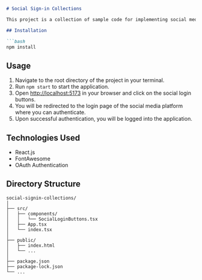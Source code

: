```markdown
# Social Sign-in Collections

This project is a collection of sample code for implementing social media sign-ins with various platforms such as Twitter, Google, Facebook, LinkedIn, and GitHub. This allows users to log in using their preferred social media accounts.

## Installation

```bash
npm install
```

## Usage

1. Navigate to the root directory of the project in your terminal.
2. Run `npm start` to start the application.
3. Open [http://localhost:5173](http://localhost:5173) in your browser and click on the social login buttons.
4. You will be redirected to the login page of the social media platform where you can authenticate.
5. Upon successful authentication, you will be logged into the application.

## Technologies Used

- React.js
- FontAwesome
- OAuth Authentication

## Directory Structure

```
social-signin-collections/
│
├── src/
│   ├── components/
│   │   └── SocialLoginButtons.tsx
│   ├── App.tsx
│   └── index.tsx
│
├── public/
│   ├── index.html
│   └── ...
│
├── package.json
├── package-lock.json
└── ...
```
```